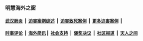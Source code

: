 
### 明慧海外之窗

####  [武汉肺炎](indexes/365.md?t=02201200) &nbsp;|&nbsp;  [迫害案例综述](indexes/328.md?t=02201200) &nbsp;|&nbsp; [迫害致死案例](indexes/277.md?t=02201200)  &nbsp;|&nbsp; [更多迫害案例](indexes/81.md?t=02201200)  &nbsp;|&nbsp; 
####  [时事评论](indexes/19.md?t=02201200) &nbsp;|&nbsp; [海外简讯](indexes/245.md?t=02201200)&nbsp;|&nbsp;  [社会支持](indexes/140.md?t=02201200) &nbsp;|&nbsp; [褒奖决议](indexes/282.md?t=02201200) &nbsp;|&nbsp; [社区报道](indexes/91.md?t=02201200)  &nbsp;|&nbsp; [天人之间](indexes/78.md?t=02201200) 

